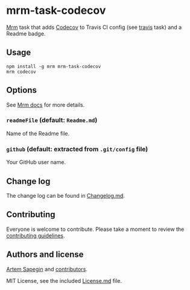 # mrm-task-codecov

[Mrm](https://github.com/sapegin/mrm) task that adds [Codecov](https://codecov.io/) to Travis CI config (see [travis](../travis) task) and a Readme badge.

## Usage

```
npm install -g mrm mrm-task-codecov
mrm codecov
```

## Options

See [Mrm docs](https://github.com/sapegin/mrm#usage) for more details.

### `readmeFile` (default: `Readme.md`)

Name of the Readme file.

### `github` (default: extracted from `.git/config` file)

Your GitHub user name.

## Change log

The change log can be found in [Changelog.md](Changelog.md).

## Contributing

Everyone is welcome to contribute. Please take a moment to review the [contributing guidelines](../../Contributing.md).

## Authors and license

[Artem Sapegin](http://sapegin.me) and [contributors](https://github.com/sapegin/mrm-tasks/graphs/contributors).

MIT License, see the included [License.md](License.md) file.

